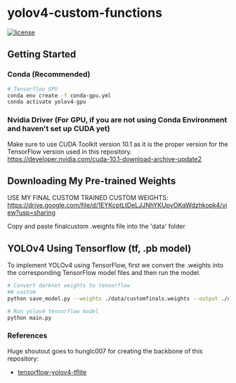 # yolov4-custom-functions
[![license](https://img.shields.io/github/license/mashape/apistatus.svg)](LICENSE)

## Getting Started
### Conda (Recommended)
```bash
# Tensorflow GPU
conda env create -f conda-gpu.yml
conda activate yolov4-gpu
```

### Nvidia Driver (For GPU, if you are not using Conda Environment and haven't set up CUDA yet)
Make sure to use CUDA Toolkit version 10.1 as it is the proper version for the TensorFlow version used in this repository.
https://developer.nvidia.com/cuda-10.1-download-archive-update2

## Downloading My Pre-trained Weights
USE MY FINAL CUSTOM TRAINED CUSTOM WEIGHTS: https://drive.google.com/file/d/1EYKcptLtDeLJJNhYKUpyOKqWdzhkopk4/view?usp=sharing

Copy and paste finalcustom .weights file into the 'data' folder

## YOLOv4 Using Tensorflow (tf, .pb model)
To implement YOLOv4 using TensorFlow, first we convert the .weights into the corresponding TensorFlow model files and then run the model.
```bash
# Convert darknet weights to tensorflow
## custom
python save_model.py --weights ./data/customfinals.weights --output ./checkpoints/customfinals-416 --input_size 416 --model yolov4 

# Run yolov4 tensorflow model
python main.py
```

### References  

   Huge shoutout goes to hunglc007 for creating the backbone of this repository:
  * [tensorflow-yolov4-tflite](https://github.com/hunglc007/tensorflow-yolov4-tflite)
